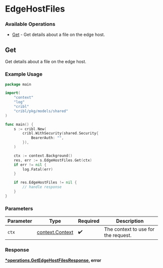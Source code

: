# EdgeHostFiles

### Available Operations

* [Get](#get) - Get details about a file on the edge host.

## Get

Get details about a file on the edge host.

### Example Usage

```go
package main

import(
	"context"
	"log"
	"cribl"
	"cribl/pkg/models/shared"
)

func main() {
    s := cribl.New(
        cribl.WithSecurity(shared.Security{
            BearerAuth: "",
        }),
    )

    ctx := context.Background()
    res, err := s.EdgeHostFiles.Get(ctx)
    if err != nil {
        log.Fatal(err)
    }

    if res.EdgeHostFiles != nil {
        // handle response
    }
}
```

### Parameters

| Parameter                                             | Type                                                  | Required                                              | Description                                           |
| ----------------------------------------------------- | ----------------------------------------------------- | ----------------------------------------------------- | ----------------------------------------------------- |
| `ctx`                                                 | [context.Context](https://pkg.go.dev/context#Context) | :heavy_check_mark:                                    | The context to use for the request.                   |


### Response

**[*operations.GetEdgeHostFilesResponse](../../models/operations/getedgehostfilesresponse.md), error**

